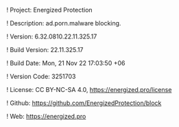 ! Project: Energized Protection

! Description: ad.porn.malware blocking.

! Version: 6.32.0810.22.11.325.17

! Build Version: 22.11.325.17

! Build Date: Mon, 21 Nov 22 17:03:50 +06

! Version Code: 3251703

! License: CC BY-NC-SA 4.0, https://energized.pro/license

! Github: https://github.com/EnergizedProtection/block

! Web: https://energized.pro
